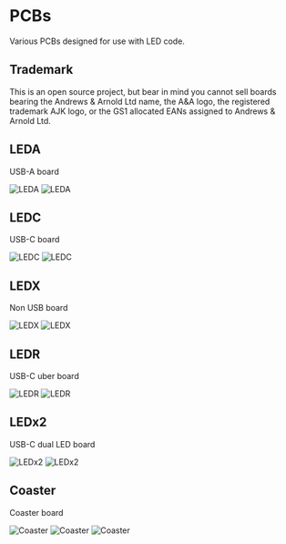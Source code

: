 # PCBs

Various PCBs designed for use with LED code.

## Trademark

This is an open source project, but bear in mind you cannot sell boards bearing the Andrews & Arnold Ltd name, the A&A logo, the registered trademark AJK logo, or the GS1 allocated EANs assigned to Andrews & Arnold Ltd.

## LEDA

USB-A board

![LEDA](LEDA/top.png)
![LEDA](LEDA/bottom.png)

## LEDC

USB-C board

![LEDC](LEDC/top.png)
![LEDC](LEDC/bottom.png)

## LEDX

Non USB board

![LEDX](LEDX/top.png)
![LEDX](LEDX/bottom.png)

## LEDR

USB-C uber board

![LEDR](LEDR/top.png)
![LEDR](LEDR/bottom.png)

## LEDx2

USB-C dual LED board

![LEDx2](LEDx2/top.png)
![LEDx2](LEDx2/bottom.png)

## Coaster

Coaster board

![Coaster](Coaster2/top.png)
![Coaster](Coaster2/bottom.png)
![Coaster](Coaster2/spacer.png)
